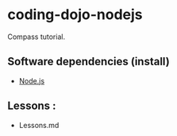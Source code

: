 coding-dojo-nodejs
=====================

Compass tutorial.

## Software dependencies (install)
-	[Node.js](http://nodejs.org/)

## Lessons :
- Lessons.md
